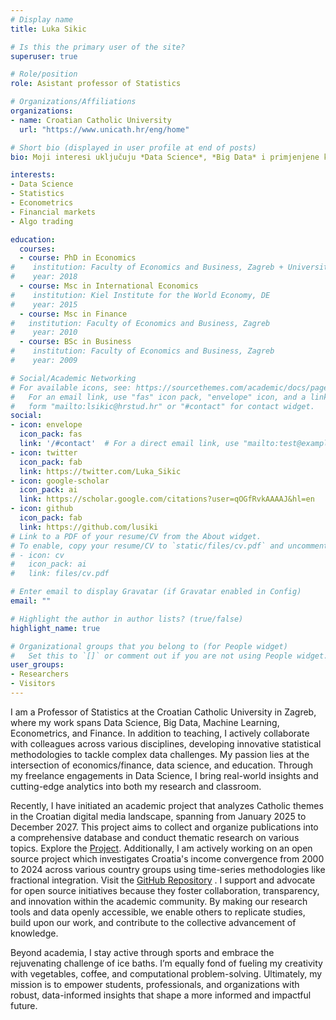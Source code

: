 ```yaml
---
# Display name
title: Luka Sikic

# Is this the primary user of the site?
superuser: true

# Role/position
role: Asistant professor of Statistics

# Organizations/Affiliations
organizations:
- name: Croatian Catholic University
  url: "https://www.unicath.hr/eng/home"

# Short bio (displayed in user profile at end of posts)
bio: Moji interesi uključuju *Data Science*, *Big Data* i primjenjene kvantitativne metode.

interests:
- Data Science
- Statistics
- Econometrics
- Financial markets
- Algo trading

education:
  courses:
  - course: PhD in Economics
#    institution: Faculty of Economics and Business, Zagreb + Universität Wien, AT
#    year: 2018
  - course: Msc in International Economics
#    institution: Kiel Institute for the World Economy, DE 
#    year: 2015
  - course: Msc in Finance
#   institution: Faculty of Economics and Business, Zagreb 
#    year: 2010
  - course: BSc in Business 
#    institution: Faculty of Economics and Business, Zagreb
#    year: 2009

# Social/Academic Networking
# For available icons, see: https://sourcethemes.com/academic/docs/page-builder/#icons
#   For an email link, use "fas" icon pack, "envelope" icon, and a link in the
#   form "mailto:lsikic@hrstud.hr" or "#contact" for contact widget.
social:
- icon: envelope
  icon_pack: fas
  link: '/#contact'  # For a direct email link, use "mailto:test@example.org".
- icon: twitter
  icon_pack: fab
  link: https://twitter.com/Luka_Sikic
- icon: google-scholar
  icon_pack: ai
  link: https://scholar.google.com/citations?user=qOGfRvkAAAAJ&hl=en
- icon: github
  icon_pack: fab
  link: https://github.com/lusiki
# Link to a PDF of your resume/CV from the About widget.
# To enable, copy your resume/CV to `static/files/cv.pdf` and uncomment the lines below.
# - icon: cv
#   icon_pack: ai
#   link: files/cv.pdf

# Enter email to display Gravatar (if Gravatar enabled in Config)
email: ""

# Highlight the author in author lists? (true/false)
highlight_name: true

# Organizational groups that you belong to (for People widget)
#   Set this to `[]` or comment out if you are not using People widget.
user_groups:
- Researchers
- Visitors
---
```


I am a Professor of Statistics at the Croatian Catholic University in Zagreb, where my work spans Data Science, Big Data, Machine Learning, Econometrics, and Finance. 
In addition to teaching, I actively collaborate with colleagues across various disciplines, developing innovative statistical methodologies to tackle complex data challenges. 
My passion lies at the intersection of economics/finance, data science, and education. Through my freelance engagements in Data Science, I bring real-world insights and cutting-edge analytics into both my research and classroom. 

Recently, I have initiated an academic project that analyzes Catholic themes in the Croatian digital media landscape, spanning from January 2025 to December 2027. 
This project aims to collect and organize publications into a comprehensive database and conduct thematic research on various topics. Explore the [Project](https://lusiki.github.io/DigiKat/). 
Additionally, I am actively working on an open source project which investigates Croatia's income convergence from 2000 to 2024 across various country groups using time-series methodologies like fractional integration. Visit the [GitHub Repository](https://github.com/lusiki/Convergence) .
I support and advocate for open source initiatives because they foster collaboration, transparency, and innovation within the academic community. By making our research tools and data openly accessible, we enable others to replicate studies, build upon our work, and contribute to the collective advancement of knowledge.

Beyond academia, I stay active through sports and embrace the rejuvenating challenge of ice baths. I’m equally fond of fueling my creativity with vegetables, coffee, and computational problem-solving. Ultimately, my mission is to empower students, professionals, and organizations with robust, data-informed insights that shape a more informed and impactful future.
